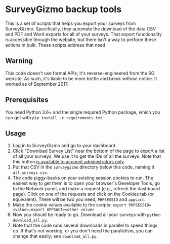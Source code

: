 SurveyGizmo backup tools
========================

This is a set of scripts that helps you export your surveys from SurveyGizmo.
Specifically, they automate the download of the data CSV and PDF and Word exports for all of your surveys.
That export functionality is accessible through the website, but there isn't a way to perform these actions in bulk.
These scripts address that need.

Warning
-------
This code doesn't use formal APIs; it's reverse-engineered from the SG website.
As such, it's liable to be more brittle and break without notice.
It worked as of September 2017.

Prerequisites
--------------
You need Python 3.6+ and the single required Python package,
which you can get with `pip install -r requirements.txt`.

Usage
-----

1. Log in to SurveyGizmo and go to your dashboard
2. Click "Download Survey List" near the bottom of the page to export a list of all your surveys. We use it to get the IDs of all the surveys. Note that this button [is available to account administrators only](https://help.surveygizmo.com/help/project-list).
3. Put that CSV in the `surveygizmo` directory below this code, naming it `all_surveys.csv`.
4. The code piggy-backs on your existing session cookies to run. The easiest way to get them is to open your browser's Developer Tools, go to the Network panel, and make a request (e.g., refresh the dashboard page). Click on one of the requests and click on the Cookies tab (or equivalent). There will be two you need, `PHPSESSID` and `appsact`.
5. Make the cookie values available to the scripts: `export PHPSESSID=<value>;export APPSACT=<other value>`
6. Now you should be ready to go. Download all your surveys with `python download_all.py`.
7. Note that the code runs several downloads in parallel to speed things up. If that's not working, or you don't need the parallelism, you can change that easily; see `download_all.py`.
